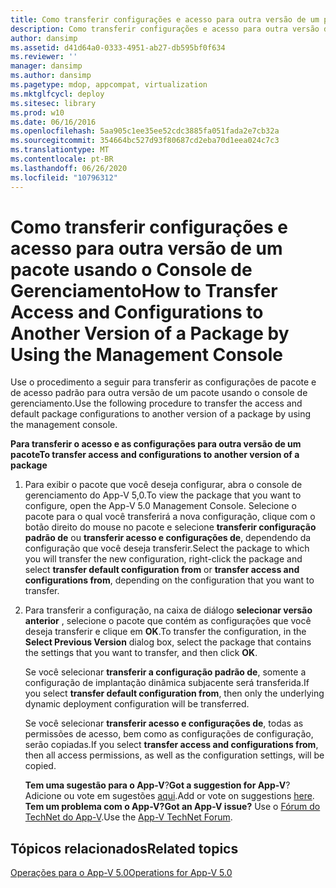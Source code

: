```yaml
---
title: Como transferir configurações e acesso para outra versão de um pacote usando o Console de Gerenciamento
description: Como transferir configurações e acesso para outra versão de um pacote usando o Console de Gerenciamento
author: dansimp
ms.assetid: d41d64a0-0333-4951-ab27-db595bf0f634
ms.reviewer: ''
manager: dansimp
ms.author: dansimp
ms.pagetype: mdop, appcompat, virtualization
ms.mktglfcycl: deploy
ms.sitesec: library
ms.prod: w10
ms.date: 06/16/2016
ms.openlocfilehash: 5aa905c1ee35ee52cdc3885fa051fada2e7cb32a
ms.sourcegitcommit: 354664bc527d93f80687cd2eba70d1eea024c7c3
ms.translationtype: MT
ms.contentlocale: pt-BR
ms.lasthandoff: 06/26/2020
ms.locfileid: "10796312"
---
```

# <span data-ttu-id="795cc-103">Como transferir configurações e acesso para outra versão de um pacote usando o Console de Gerenciamento</span><span class="sxs-lookup"><span data-stu-id="795cc-103">How to Transfer Access and Configurations to Another Version of a Package by Using the Management Console</span></span>


<span data-ttu-id="795cc-104">Use o procedimento a seguir para transferir as configurações de pacote e de acesso padrão para outra versão de um pacote usando o console de gerenciamento.</span><span class="sxs-lookup"><span data-stu-id="795cc-104">Use the following procedure to transfer the access and default package configurations to another version of a package by using the management console.</span></span>

**<span data-ttu-id="795cc-105">Para transferir o acesso e as configurações para outra versão de um pacote</span><span class="sxs-lookup"><span data-stu-id="795cc-105">To transfer access and configurations to another version of a package</span></span>**

1.  <span data-ttu-id="795cc-106">Para exibir o pacote que você deseja configurar, abra o console de gerenciamento do App-V 5,0.</span><span class="sxs-lookup"><span data-stu-id="795cc-106">To view the package that you want to configure, open the App-V 5.0 Management Console.</span></span> <span data-ttu-id="795cc-107">Selecione o pacote para o qual você transferirá a nova configuração, clique com o botão direito do mouse no pacote e selecione **transferir configuração padrão de** ou **transferir acesso e configurações de**, dependendo da configuração que você deseja transferir.</span><span class="sxs-lookup"><span data-stu-id="795cc-107">Select the package to which you will transfer the new configuration, right-click the package and select **transfer default configuration from** or **transfer access and configurations from**, depending on the configuration that you want to transfer.</span></span>

2.  <span data-ttu-id="795cc-108">Para transferir a configuração, na caixa de diálogo **selecionar versão anterior** , selecione o pacote que contém as configurações que você deseja transferir e clique em **OK**.</span><span class="sxs-lookup"><span data-stu-id="795cc-108">To transfer the configuration, in the **Select Previous Version** dialog box, select the package that contains the settings that you want to transfer, and then click **OK**.</span></span>

    <span data-ttu-id="795cc-109">Se você selecionar **transferir a configuração padrão de**, somente a configuração de implantação dinâmica subjacente será transferida.</span><span class="sxs-lookup"><span data-stu-id="795cc-109">If you select **transfer default configuration from**, then only the underlying dynamic deployment configuration will be transferred.</span></span>

    <span data-ttu-id="795cc-110">Se você selecionar **transferir acesso e configurações de**, todas as permissões de acesso, bem como as configurações de configuração, serão copiadas.</span><span class="sxs-lookup"><span data-stu-id="795cc-110">If you select **transfer access and configurations from**, then all access permissions, as well as the configuration settings, will be copied.</span></span>

    <span data-ttu-id="795cc-111">**Tem uma sugestão para o App-V**?</span><span class="sxs-lookup"><span data-stu-id="795cc-111">**Got a suggestion for App-V**?</span></span> <span data-ttu-id="795cc-112">Adicione ou vote em sugestões [aqui](http://appv.uservoice.com/forums/280448-microsoft-application-virtualization).</span><span class="sxs-lookup"><span data-stu-id="795cc-112">Add or vote on suggestions [here](http://appv.uservoice.com/forums/280448-microsoft-application-virtualization).</span></span> **<span data-ttu-id="795cc-113">Tem um problema com o App-V?</span><span class="sxs-lookup"><span data-stu-id="795cc-113">Got an App-V issue?</span></span>** <span data-ttu-id="795cc-114">Use o [Fórum do TechNet do App-V](https://social.technet.microsoft.com/Forums/home?forum=mdopappv).</span><span class="sxs-lookup"><span data-stu-id="795cc-114">Use the [App-V TechNet Forum](https://social.technet.microsoft.com/Forums/home?forum=mdopappv).</span></span>

## <span data-ttu-id="795cc-115">Tópicos relacionados</span><span class="sxs-lookup"><span data-stu-id="795cc-115">Related topics</span></span>


[<span data-ttu-id="795cc-116">Operações para o App-V 5.0</span><span class="sxs-lookup"><span data-stu-id="795cc-116">Operations for App-V 5.0</span></span>](operations-for-app-v-50.md)

 

 





